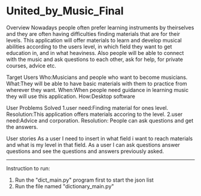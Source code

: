 # United_by_Music_Final
Overview
Nowadays people often prefer learning instruments by theirselves and they are often having difficulties finding materials that are for their levels. This application will offer materials to learn and develop musical abilities according to the users level, in which field they want to get education in, and in what heaviness. Also people will be able to connect with the music and ask questions to each other, ask for help, for private courses, advice etc. 

Target Users
Who:Musicians and people who want to become musicians. 
What:They will be able to have basic materials with them to practice from wherever they want.
When:When people need guidance in learning music they will use this application.
How:Desktop software

User Problems Solved
1.user need:Finding material for ones level.
Resolution:This application offers materials accoring to the level.
2.user need:Advice and corporation.
Resolution: People can ask questions and get the answers.

User stories
As a user I need to insert in what field i want to reach materials and what is my level in that field.
As a user I can ask questions answer questions and see the questions and answers previously asked.
_____
Instruction to run:
1) Run the "dict_main.py" program first to start the json list 
2) Run the file named "dictionary_main.py" 
